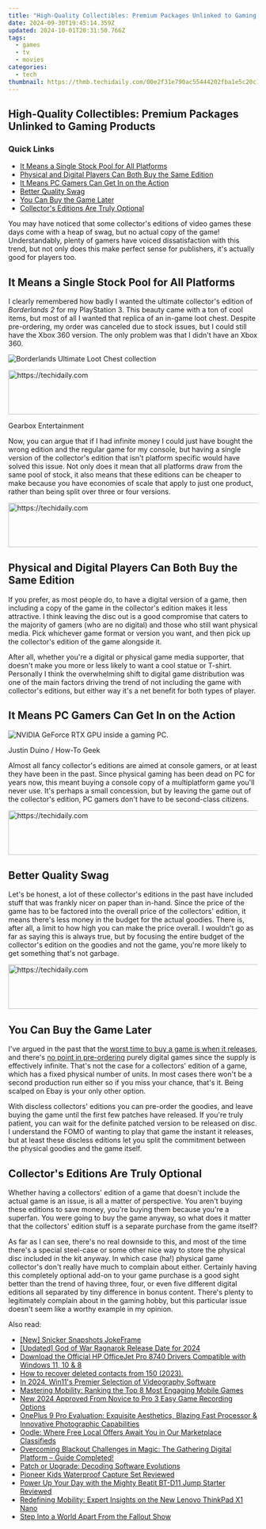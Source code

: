 ```yaml
---
title: "High-Quality Collectibles: Premium Packages Unlinked to Gaming Products"
date: 2024-09-30T19:45:14.359Z
updated: 2024-10-01T20:31:50.766Z
tags:
  - games
  - tv
  - movies
categories:
  - tech
thumbnail: https://thmb.techidaily.com/00e2f31e790ac55444202fba1e5c20c1997bf3e57424d80191c812f9a0513c8e.jpg
---
```


## High-Quality Collectibles: Premium Packages Unlinked to Gaming Products

### Quick Links

* [It Means a Single Stock Pool for All Platforms](https://fox-cloud.techidaily.com/in-2024-secrets-of-effortless-online-video-downloading-on-pinterest/)
* [Physical and Digital Players Can Both Buy the Same Edition](https://techidaily.com/hard-reset-oppo-f23-5g-in-3-efficient-ways-drfone-by-drfone-reset-android-reset-android/)
* [It Means PC Gamers Can Get In on the Action](https://os-tips.techidaily.com/recovering-deleted-images-post-ios-update-a-guide-for-iphone-users/)
* [Better Quality Swag](https://android-unlock.techidaily.com/in-2024-forgotten-the-voicemail-password-of-samsung-galaxy-a15-5g-try-these-fixes-by-drfone-android/)
* [You Can Buy the Game Later](https://facebook-video-content.techidaily.com/new-2024-approved-cross-promotion-savvy-integrating-youtube-with-fb/)
* [Collector's Editions Are Truly Optional](https://program-issues.techidaily.com/overcoming-utorrent-download-and-peer-connectivity-hiccups/)

 You may have noticed that some collector's editions of video games these days come with a heap of swag, but no actual copy of the game! Understandably, plenty of gamers have voiced dissatisfaction with this trend, but not only does this make perfect sense for publishers, it's actually good for players too.

##  It Means a Single Stock Pool for All Platforms

 I clearly remembered how badly I wanted the ultimate collector's edition of _Borderlands 2_ for my PlayStation 3\. This beauty came with a ton of cool items, but most of all I wanted that replica of an in-game loot chest. Despite pre-ordering, my order was canceled due to stock issues, but I could still have the Xbox 360 version. The only problem was that I didn't have an Xbox 360.

![Borderlands Ultimate Loot Chest collection](https://static1.howtogeekimages.com/wordpress/wp-content/uploads/2024/08/borderlands-ultimate-loot-chest-collection.jpg) 

<!-- affiliate ads begin -->
<a href="https://appsumo.8odi.net/c/5597632/2049369/7443" target="_top" id="2049369">
  <img src="//a.impactradius-go.com/display-ad/7443-2049369" border="0" alt="https://techidaily.com" width="728" height="90"/>
</a>
<img height="0" width="0" src="https://appsumo.8odi.net/i/5597632/2049369/7443" style="position:absolute;visibility:hidden;" border="0" />
<!-- affiliate ads end -->

Gearbox Entertainment

 Now, you can argue that if I had infinite money I could just have bought the wrong edition and the regular game for my console, but having a single version of the collector's edition that isn't platform specific would have solved this issue. Not only does it mean that all platforms draw from the same pool of stock, it also means that these editions can be cheaper to make because you have economies of scale that apply to just one product, rather than being split over three or four versions.

<!-- affiliate ads begin -->
<a href="https://appsumo.8odi.net/c/5597632/2151871/7443" target="_top" id="2151871">
  <img src="//a.impactradius-go.com/display-ad/7443-2151871" border="0" alt="https://techidaily.com" width="600" height="90"/>
</a>
<img height="0" width="0" src="https://appsumo.8odi.net/i/5597632/2151871/7443" style="position:absolute;visibility:hidden;" border="0" />
<!-- affiliate ads end -->

##  Physical and Digital Players Can Both Buy the Same Edition

 If you prefer, as most people do, to have a digital version of a game, then including a copy of the game in the collector's edition makes it less attractive. I think leaving the disc out is a good compromise that caters to the majority of gamers (who are no digital) and those who still want physical media. Pick whichever game format or version you want, and then pick up the collector's edition of the game alongside it.

 After all, whether you're a digital or physical game media supporter, that doesn't make you more or less likely to want a cool statue or T-shirt. Personally I think the overwhelming shift to digital game distribution was one of the main factors driving the trend of not including the game with collector's editions, but either way it's a net benefit for both types of player.

##  It Means PC Gamers Can Get In on the Action

![NVIDIA GeForce RTX GPU inside a gaming PC.](https://static1.howtogeekimages.com/wordpress/wp-content/uploads/2024/02/53487822647_b3c12b8c9e_o.jpg) 

Justin Duino / How-To Geek

 Almost all fancy collector's editions are aimed at console gamers, or at least they have been in the past. Since physical gaming has been dead on PC for years now, this meant buying a console copy of a multiplatform game you'll never use. It's perhaps a small concession, but by leaving the game out of the collector's edition, PC gamers don't have to be second-class citizens.

<!-- affiliate ads begin -->
<a href="https://unicoeye.pxf.io/c/5597632/2134239/18498" target="_top" id="2134239">
  <img src="//a.impactradius-go.com/display-ad/18498-2134239" border="0" alt="https://techidaily.com" width="721" height="90"/>
</a>
<img height="0" width="0" src="https://unicoeye.pxf.io/i/5597632/2134239/18498" style="position:absolute;visibility:hidden;" border="0" />
<!-- affiliate ads end -->

##  Better Quality Swag

 Let's be honest, a lot of these collector's editions in the past have included stuff that was frankly nicer on paper than in-hand. Since the price of the game has to be factored into the overall price of the collectors' edition, it means there's less money in the budget for the actual goodies. There is, after all, a limit to how high you can make the price overall. I wouldn't go as far as saying this is always true, but by focusing the entire budget of the collector's edition on the goodies and not the game, you're more likely to get something that's not garbage.

<!-- affiliate ads begin -->
<a href="https://appsumo.8odi.net/c/5597632/2087485/7443" target="_top" id="2087485">
  <img src="//a.impactradius-go.com/display-ad/7443-2087485" border="0" alt="https://techidaily.com" width="728" height="90"/>
</a>
<img height="0" width="0" src="https://appsumo.8odi.net/i/5597632/2087485/7443" style="position:absolute;visibility:hidden;" border="0" />
<!-- affiliate ads end -->

##  You Can Buy the Game Later

 I've argued in the past that the [worst time to buy a game is when it releases](https://sound-issues.techidaily.com/voice-chat-malfunction-solved-steps-to-reconnect-and-communicate-effectively-in-call-of-duty-modern-warfare/), and there's [no point in pre-ordering](https://some-tips.techidaily.com/updated-striding-forward-a-comprehensive-review-of-vr-walkers/) purely digital games since the supply is effectively infinite. That's not the case for a collectors' edition of a game, which has a fixed physical number of units. In most cases there won't be a second production run either so if you miss your chance, that's it. Being scalped on Ebay is your only other option.

 With discless collectors' editions you can pre-order the goodies, and leave buying the game until the first few patches have released. If you're truly patient, you can wait for the definite patched version to be released on disc. I understand the FOMO of wanting to play that game the instant it releases, but at least these discless editions let you split the commitment between the physical goodies and the game itself.

##  Collector's Editions Are Truly Optional

 Whether having a collectors' edition of a game that doesn't include the actual game is an issue, is all a matter of perspective. You aren't buying these editions to save money, you're buying them because you're a superfan. You were going to buy the game anyway, so what does it matter that the collectors' edition stuff is a separate purchase from the game itself?

 As far as I can see, there's no real downside to this, and most of the time there's a special steel-case or some other nice way to store the physical disc included in the kit anyway. In which case (ha!) physical game collector's don't really have much to complain about either. Certainly having this completely optional add-on to your game purchase is a good sight better than the trend of having three, four, or even five different digital editions all separated by tiny difference in bonus content. There's plenty to legitimately complain about in the gaming hobby, but this particular issue doesn't seem like a worthy example in my opinion.

<ins class="adsbygoogle"
     style="display:block"
     data-ad-format="autorelaxed"
     data-ad-client="ca-pub-7571918770474297"
     data-ad-slot="1223367746"></ins>

<ins class="adsbygoogle"
     style="display:block"
     data-ad-client="ca-pub-7571918770474297"
     data-ad-slot="8358498916"
     data-ad-format="auto"
     data-full-width-responsive="true"></ins>

<span class="atpl-alsoreadstyle">Also read:</span>
<div><ul>
<li><a href="https://extra-skills.techidaily.com/new-snicker-snapshots-jokeframe/"><u>[New] Snicker Snapshots JokeFrame</u></a></li>
<li><a href="https://screen-sharing-recording.techidaily.com/updated-god-of-war-ragnarok-release-date-for-2024/"><u>[Updated] God of War Ragnarok Release Date for 2024</u></a></li>
<li><a href="https://win-amazing.techidaily.com/download-the-official-hp-officejet-pro-8740-drivers-compatible-with-windows-11-10-and-8/"><u>Download the Official HP OfficeJet Pro 8740 Drivers Compatible with Windows 11, 10 & 8</u></a></li>
<li><a href="https://blog-min.techidaily.com/how-to-recover-deleted-contacts-from-150-2023-by-fonelab-android-recover-contacts/"><u>How to recover deleted contacts from 150 (2023).</u></a></li>
<li><a href="https://screen-mirroring-recording.techidaily.com/in-2024-win11s-premier-selection-of-videography-software/"><u>In 2024, Win11's Premier Selection of Videography Software</u></a></li>
<li><a href="https://buynow-tips.techidaily.com/mastering-mobility-ranking-the-top-8-most-engaging-mobile-games/"><u>Mastering Mobility: Ranking the Top 8 Most Engaging Mobile Games</u></a></li>
<li><a href="https://ai-video-tools.techidaily.com/new-2024-approved-from-novice-to-pro-3-easy-game-recording-options/"><u>New 2024 Approved From Novice to Pro 3 Easy Game Recording Options</u></a></li>
<li><a href="https://buynow-tips.techidaily.com/oneplus-9-pro-evaluation-exquisite-aesthetics-blazing-fast-processor-and-innovative-photographic-capabilities/"><u>OnePlus 9 Pro Evaluation: Exquisite Aesthetics, Blazing Fast Processor & Innovative Photographic Capabilities</u></a></li>
<li><a href="https://buynow-tips.techidaily.com/oodle-where-free-local-offers-await-you-in-our-marketplace-classifieds/"><u>Oodle: Where Free Local Offers Await You in Our Marketplace Classifieds</u></a></li>
<li><a href="https://win-solutions.techidaily.com/1722992319592-overcoming-blackout-challenges-in-magic-the-gathering-digital-platform-guide-completed/"><u>Overcoming Blackout Challenges in Magic: The Gathering Digital Platform – Guide Completed!</u></a></li>
<li><a href="https://buynow-tips.techidaily.com/patch-or-upgrade-decoding-software-evolutions/"><u>Patch or Upgrade: Decoding Software Evolutions</u></a></li>
<li><a href="https://buynow-tips.techidaily.com/pioneer-kids-waterproof-capture-set-reviewed/"><u>Pioneer Kids Waterproof Capture Set Reviewed</u></a></li>
<li><a href="https://buynow-tips.techidaily.com/power-up-your-day-with-the-mighty-beatit-bt-d11-jump-starter-reviewed/"><u>Power Up Your Day with the Mighty Beatit BT-D11 Jump Starter Reviewed</u></a></li>
<li><a href="https://buynow-tips.techidaily.com/redefining-mobility-expert-insights-on-the-new-lenovo-thinkpad-x1-nano/"><u>Redefining Mobility: Expert Insights on the New Lenovo ThinkPad X1 Nano</u></a></li>
<li><a href="https://games-able.techidaily.com/step-into-a-world-apart-from-the-fallout-show/"><u>Step Into a World Apart From the Fallout Show</u></a></li>
</ul></div>

